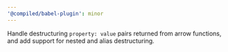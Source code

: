 ```yaml
---
'@compiled/babel-plugin': minor
---
```


Handle destructuring `property: value` pairs returned from arrow functions, and add support for nested and alias destructuring.
